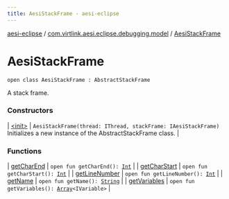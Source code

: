```yaml
---
title: AesiStackFrame - aesi-eclipse
---
```


[aesi-eclipse](../../index.html) / [com.virtlink.aesi.eclipse.debugging.model](../index.html) / [AesiStackFrame](.)

# AesiStackFrame

`open class AesiStackFrame : AbstractStackFrame`

A stack frame.

### Constructors

| [&lt;init&gt;](-init-.html) | `AesiStackFrame(thread: IThread, stackFrame: IAesiStackFrame)`<br>Initializes a new instance of the AbstractStackFrame class. |

### Functions

| [getCharEnd](get-char-end.html) | `open fun getCharEnd(): `[`Int`](https://kotlinlang.org/api/latest/jvm/stdlib/kotlin/-int/index.html) |
| [getCharStart](get-char-start.html) | `open fun getCharStart(): `[`Int`](https://kotlinlang.org/api/latest/jvm/stdlib/kotlin/-int/index.html) |
| [getLineNumber](get-line-number.html) | `open fun getLineNumber(): `[`Int`](https://kotlinlang.org/api/latest/jvm/stdlib/kotlin/-int/index.html) |
| [getName](get-name.html) | `open fun getName(): `[`String`](https://kotlinlang.org/api/latest/jvm/stdlib/kotlin/-string/index.html) |
| [getVariables](get-variables.html) | `open fun getVariables(): `[`Array`](https://kotlinlang.org/api/latest/jvm/stdlib/kotlin/-array/index.html)`<IVariable>` |

